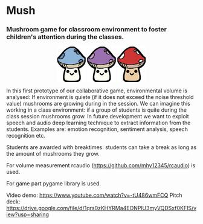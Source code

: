 # Mush

### Mushroom game for classroom environment to foster children's attention during the classes.

<p align="center">
  <img align="center" src="resources/blueMush.jpg" width=15%>
  <img align="center" src="resources/purpleMush.jpg" width=15%>
  <img align="center" src="resources/redMush.jpg" width=15%>
</p>

In this first prototype of our collaborative game, environmental volume is analysed: If environment is quiete (if it does not exceed the noise threshold  value) mushrooms are growing during in the session. We can imagine this working in a class environment: if a group of students is quite during the class session mushrooms grow. In future development we want to exploit speech and audio deep learning technique to extract information from the students. Examples are: emotion recognition, sentiment analysis, speech recognition etc.  

Students are awarded with breaktimes: students can take a break as long as the amount of mushrooms they grow.

For volume measurement rcaudio (https://github.com/mhy12345/rcaudio) is used.

For game part pygame library is used.

Video demo: https://www.youtube.com/watch?v=-tU486wmFCQ
Pitch deck: https://drive.google.com/file/d/1qrs0zKHYRMa4EONPlU3myVQDSxf0KFIS/view?usp=sharing



<!-- 
##  Game object's definition 

### Mushrooms
<p align="center">
<img src="resources/redMush.jpg" width=20%>
</p>

Mushrooms are grown since the measured total volume during a session is not exceeded the threshold value. In this case: They keep grow up until the end of the class. If instead the measured total volume during a session is exceeded the treshold value, mushrooms are stop appearing.
  
### Mage
<p align="center">
 <img src="resources/mage.jpg" width=20%>
</p>

Mage comes at the end of the all sessions and she announces the awarded breaktime that change according to the numer of mushrooms grew.
<p align="center">
<img src="resources/2.png" width=50%>
</p> -->

